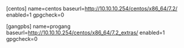 [centos]
name=centos
baseurl=http://10.10.10.254/centos/x86_64/7.2/
enabled=1
gpgcheck=0

[gangpbs]
name=progang
baseurl=http://10.10.10.254/centos/x86_64/7.2_extras/
enabled=1
gpgcheck=0

